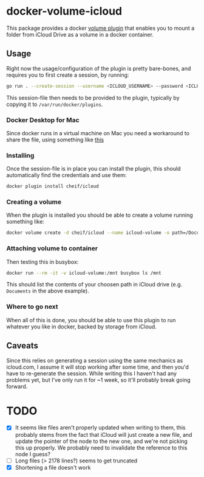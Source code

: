 # docker-volume-icloud
This package provides a docker [volume plugin](https://docs.docker.com/engine/extend/plugins_volume/) that enables you to mount a folder from iCloud Drive as a volume in a docker container.

## Usage
Right now the usage/configuration of the plugin is pretty bare-bones, and requires you to first create a session, by running:
```sh
go run . --create-session --username <ICLOUD_USERNAME> --password <ICLOUD_PASSWORD> > session.json
```

This session-file then needs to be provided to the plugin, typically by copying it to `/var/run/docker/plugins`.

### Docker Desktop for Mac
Since docker runs in a virtual machine on Mac you need a workaround to share the file, using something like [this](https://github.com/rclone/rclone/issues/6981)

### Installing
Once the session-file is in place you can install the plugin, this should automatically find the credentials and use them:
```sh
docker plugin install cheif/icloud
```

### Creating a volume
When the plugin is installed you should be able to create a volume running something like:
```sh
docker volume create -d cheif/icloud --name icloud-volume -o path=/Documents
```

### Attaching volume to container
Then testing this in busybox:
```sh
docker run --rm -it -v icloud-volume:/mnt busybox ls /mnt
```

This should list the contents of your choosen path in iCloud drive (e.g. `Documents` in the above example).

### Where to go next
When all of this is done, you should be able to use this plugin to run whatever you like in docker, backed by storage from iCloud.

## Caveats
Since this relies on generating a session using the same mechanics as icloud.com, I assume it will stop working after some time, and then you'd have to re-generate the session. While writing this I haven't had any problems yet, but I've only run it for ~1 week, so it'll probably break going forward.

# TODO
- [x] It seems like files aren't properly updated when writing to them, this probably stems from the fact that iCloud will just create a new file, and update the pointer of the node to the new one, and we're not picking this up properly. We probably need to invalidate the reference to this node I guess?
- [ ] Long files (> 2178 lines?) seems to get truncated
- [x] Shortening a file doesn't work

